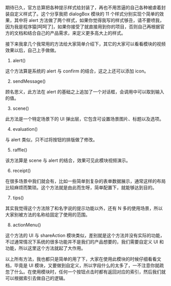 期待已久，官方总算把各种提示样式给封装了，再也不用苦逼的自己各种被虐着封装自定义样式了。这个分享我把 dialogBox 模块的 11 个样式分别实现个简单的效果，其中将 alert 方法做了两个样式，如果你觉得我写的样式够丑，请不要喷我，因为我是程序猿[呵呵了]，如果你接受了就直接用到你的项目，否则自己再根据官方的文档和结合自己的产品需求，来定义更多高大上的样式。

接下来我拿几个我常用的方法给大家简单介绍下，其它的大家可以看看模块的视频效果以后，自己上手做做。

1. alert()

这个方法算是系统的 alert 与 confirm 的结合，这之上还可以添加 icon。

2. sendMessage()

顾名思义，此方法在 alert 的基础之上追加了一个对话框，会调用中可以取到输入的值。

3. scene()

此方法是一个特定场景下的 UI 弹出层，它包含可设置场景图片、标题以及选项。

4. evaluation()

与 alert 类似，只不过将按钮的排版做了修改。

5. raffle()

该方法算是 scene 与 alert 的结合，效果可见此模块视频演示。

6. receipt()

在很多场景中我们就会有，比如一些简单到复杂的表单数据展示，通常这样的布局比较麻烦而繁琐。这个方法就是由此而生呀，简单配置下，就能够达到目的。

7. tips()

其实我觉得这个方法除了和名字说的提示功能以外，还有 N 多的使用场景，所以大家别被方法的名称给固定了使用的范围。

8. actionMenu()

这个方法的 UI 与 shareAction 模块类似，差别就是这个方法并没有实际的功能，不过通常情况下系统的很多功能并不是我们的产品想要的，我们需要自定义 UI 和功能，所以这里这个方法就起了大作用。

以上所有方法，我也都只是简单的用了下，大家在使用此模块的时候仔细看看文档，毕竟是 UI 模块，又要做到自定义，所以字段什么的太多了，一不注意你就疏忽了什么。在使用模块时，任何一个按钮点击时都有返回对应的索引，然后我们就可以根据索引去做自己的逻辑。